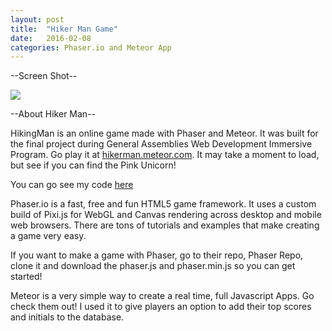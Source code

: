 ```yaml
---
layout: post
title:  "Hiker Man Game"
date:   2016-02-08
categories: Phaser.io and Meteor App
---
```


--Screen Shot--

<img src="../../../../../../../images/hikerMan.jpg">

--About Hiker Man--

HikingMan is an online game made with Phaser and Meteor. It was built for the final project during General Assemblies Web Development Immersive Program. Go play it at <a href="hikerman.meteor.com">hikerman.meteor.com</a>. It may take a moment to load, but see if you can find the Pink Unicorn!

You can go see my code <a href="https://github.com/egervais7/hikingMan">here</a>

Phaser.io is a fast, free and fun HTML5 game framework. It uses a custom build of Pixi.js for WebGL and Canvas rendering across desktop and mobile web browsers. There are tons of tutorials and examples that make creating a game very easy.

If you want to make a game with Phaser, go to their repo, Phaser Repo, clone it and download the phaser.js and phaser.min.js so you can get started!

Meteor is a very simple way to create a real time, full Javascript Apps. Go check them out! I used it to give players an option to add their top scores and initials to the database.

